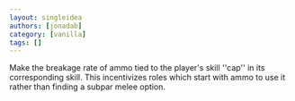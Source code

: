 ```yaml
---
layout: singleidea
authors: [jonadab]
category: [vanilla]
tags: []
---
```

Make the breakage rate of ammo tied to the player's skill ''cap'' in its corresponding skill. This incentivizes roles which start with ammo to use it rather than finding a subpar melee option.
